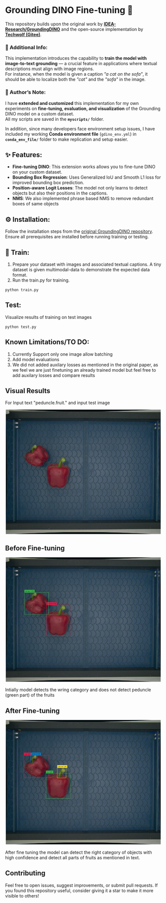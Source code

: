 # Grounding DINO Fine-tuning 🦖

This repository builds upon the original work by [**IDEA-Research/GroundingDINO**](https://github.com/IDEA-Research/GroundingDINO) and the open-source implementation by [**Techwolf (Gitee)**](https://gitee.com/techwolf/Grounding-Dino-FineTuning).  

### 🧩 Additional Info:
This implementation introduces the capability to **train the model with image-to-text grounding** — a crucial feature in applications where textual descriptions must align with image regions.  
For instance, when the model is given a caption *"a cat on the sofa"*, it should be able to localize both the *"cat"* and the *"sofa"* in the image.

### 🧠 Author’s Note:
I have **extended and customized** this implementation for my own experiments on **fine-tuning, evaluation, and visualization** of the Grounding DINO model on a custom dataset.  
All my scripts are saved in the **`myscripts/`** folder.

In addition, since many developers face environment setup issues, I have included my working **Conda environment file** (`gdino_env.yml`) in **`conda_env_file/`** folder to make replication and setup easier.

## ✨ Features:

- **Fine-tuning DINO**: This extension works allows you to fine-tune DINO on your custom dataset.
- **Bounding Box Regression**: Uses Generalized IoU and Smooth L1 loss for improved bounding box prediction.
- **Position-aware Logit Losses**: The model not only learns to detect objects but also their positions in the captions.
- **NMS**: We also implemented phrase based NMS to remove redundant boxes of same objects

## ⚙️ Installation:
Follow the installation steps from the [original GroundingDINO repository](https://github.com/IDEA-Research/GroundingDINO).  
Ensure all prerequisites are installed before running training or testing.

## 🧩 Train: 

1. Prepare your dataset with images and associated textual captions. A tiny dataset is given multimodal-data to demonstrate the expected data format.
3. Run the train.py for training.
  ```
  python train.py
  ```

## Test:
Visualize results of training on test images
```
python test.py
```

## Known Limitations/TO DO:

1. Currently Support only one image allow batching 
2. Add model evaluations
3. We did not added auxilary losses as mentioned in the original paper, as we feel we are just finetuning an already trained model but feel free to add auxilary losses and compare results

## Visual Results

For Input text "peduncle.fruit." and input test image 

<div align="center">
<img src="multimodal-data/test_images/test_pepper.jpg" width=500 height=400>
</div> 


## Before Fine-tuning


<div align="center">
<img src="vis_results/initial_results.jpg" width=500 height=400>
</div> 

Intially model detects the wring category and does not detect peduncle (green part) of the fruits

## After Fine-tuning
<div align="center">
<img src="vis_results/finetune_results.jpg" width=500 height=400>
</div> 

After fine tuning the model can detect the right category of objects with high confidence and detect all parts of fruits as mentioned in text.


## Contributing
Feel free to open issues, suggest improvements, or submit pull requests. If you found this repository useful, consider giving it a star to make it more visible to others!
